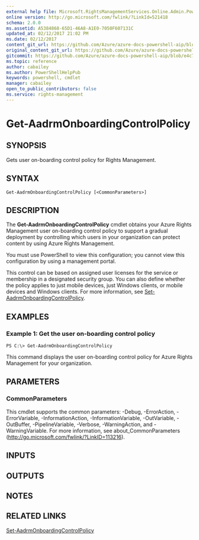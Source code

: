 ```yaml
---
external help file: Microsoft.RightsManagementServices.Online.Admin.PowerShell.dll-Help.xml
online version: http://go.microsoft.com/fwlink/?LinkId=521418
schema: 2.0.0
ms.assetid: A5384868-65D1-46A8-A1E0-7050F607131C
updated_at: 02/12/2017 21:02 PM
ms.date: 02/12/2017
content_git_url: https://github.com/Azure/azure-docs-powershell-aip/blob/release-doctracking/Azure%20Information%20Protection/AADRM/vlatest/Get-AadrmOnboardingControlPolicy.md
original_content_git_url: https://github.com/Azure/azure-docs-powershell-aip/blob/release-doctracking/Azure%20Information%20Protection/AADRM/vlatest/Get-AadrmOnboardingControlPolicy.md
gitcommit: https://github.com/Azure/azure-docs-powershell-aip/blob/e4c765ba645ee6c466dd1ff7182695aa9e59fb44
ms.topic: reference
author: cabailey
ms.author: PowerShellHelpPub
keywords: powershell, cmdlet
manager: cabailey
open_to_public_contributors: false
ms.service: rights-management
---
```


# Get-AadrmOnboardingControlPolicy

## SYNOPSIS
Gets user on-boarding control policy for Rights Management.

## SYNTAX

```
Get-AadrmOnboardingControlPolicy [<CommonParameters>]
```

## DESCRIPTION
The **Get-AadrmOnboardingControlPolicy** cmdlet obtains your Azure Rights Management user on-boarding control policy to support a gradual deployment by controlling which users in your organization can protect content by using Azure Rights Management.

You must use PowerShell to view this configuration; you cannot view this configuration by using a management portal.

This control can be based on assigned user licenses for the service or membership in a designated security group.
You can also define whether the policy applies to just mobile devices, just Windows clients, or mobile devices and Windows clients. For more information, see [Set-AadrmOnboardingControlPolicy](./Set-AadrmOnboardingControlPolicy.md).

## EXAMPLES

### Example 1: Get the user on-boarding control policy
```
PS C:\> Get-AadrmOnboardingControlPolicy
```

This command displays the user on-boarding control policy for Azure Rights Management for your organization.

## PARAMETERS

### CommonParameters
This cmdlet supports the common parameters: -Debug, -ErrorAction, -ErrorVariable, -InformationAction, -InformationVariable, -OutVariable, -OutBuffer, -PipelineVariable, -Verbose, -WarningAction, and -WarningVariable. For more information, see about_CommonParameters (http://go.microsoft.com/fwlink/?LinkID=113216).

## INPUTS

## OUTPUTS

## NOTES

## RELATED LINKS

[Set-AadrmOnboardingControlPolicy](./Set-AadrmOnboardingControlPolicy.md)

